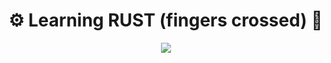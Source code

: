 # ⚙️ Learning RUST (fingers crossed) 🚀

<p align=center>
<img src="https://media.tenor.com/JIS_KDKKsgYAAAAd/guaton-computadora.gif">
</p>
